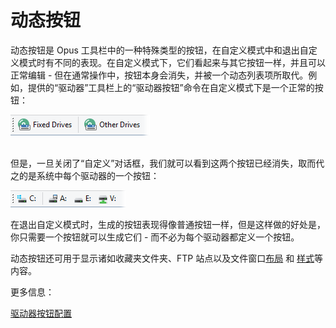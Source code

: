 # 动态按钮

动态按钮是 Opus 工具栏中的一种特殊类型的按钮，在自定义模式中和退出自定义模式时有不同的表现。在自定义模式下，它们看起来与其它按钮一样，并且可以正常编辑 - 但在通常操作中，按钮本身会消失，并被一个动态列表项所取代。例如，提供的“驱动器”工具栏上的“驱动器按钮”命令在自定义模式下是一个正常的按钮：

![](/Manual/images/media/dynamic_buttons_-_customize.png) 

   
但是，一旦关闭了“自定义”对话框，我们就可以看到这两个按钮已经消失，取而代之的是系统中每个驱动器的一个按钮：

![](/Manual/images/media/dynamic_buttons_-_no_customize.png) 

在退出自定义模式时，生成的按钮表现得像普通按钮一样，但是这样做的好处是，你只需要一个按钮就可以生成它们 - 而不必为每个驱动器都定义一个按钮。

动态按钮还可用于显示诸如收藏夹文件夹、FTP 站点以及文件窗口[布局](/Manual/basic_concepts/the_lister/layouts/README.zh.md) 和 [样式](/Manual/basic_concepts/the_lister/styles.zh.md)等内容。

更多信息：

[驱动器按钮配置](/Manual/customize/creating_your_own_buttons/editing_the_toolbar/dynamic_buttons/drive_buttons_configuration.zh.md)
